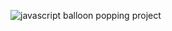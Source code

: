 ![javascript balloon popping project](https://user-images.githubusercontent.com/32854050/87766574-a539fd00-c819-11ea-8cda-0eadf8d93a08.png)
